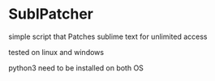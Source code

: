 # SublPatcher


simple script that Patches sublime text for unlimited access

tested on linux and windows 

python3 need to be installed on both OS

